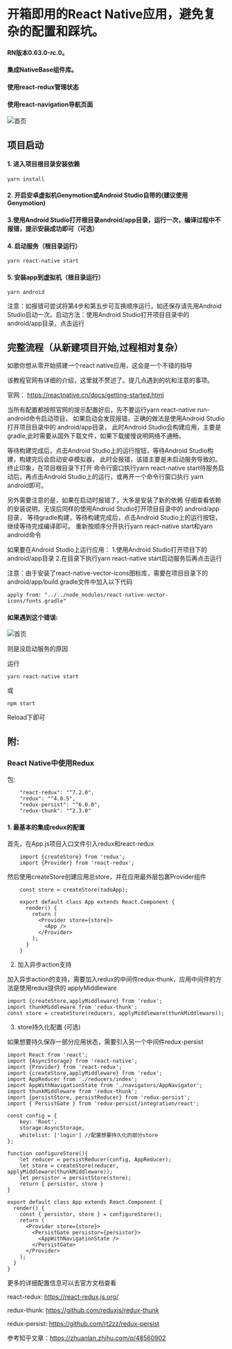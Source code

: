 # 开箱即用的React Native应用，避免复杂的配置和踩坑。
#### RN版本0.63.0-rc.0。
#### 集成NativeBase组件库。
#### 使用react-redux管理状态
#### 使用react-navigation导航页面

![首页](http://acuario.cn/screenshot/rn_homePage.png)

## 项目启动
#### 1. 进入项目根目录安装依赖
```
yarn install
```
#### 2. 开启安卓虚拟机Genymotion或Android Studio自带的(建议使用Genymotion)

#### 3.使用Android Studio打开根目录android/app目录，运行一次，编译过程中不报错，提示安装成功即可（可选）

#### 4. 启动服务（根目录运行）
```
yarn react-native start
```

#### 5. 安装app到虚拟机（根目录运行）

```
yarn android
```

注意：如报错可尝试将第4步和第五步可互换顺序运行，如还保存请先用Android Studio启动一次。启动方法：使用Android Studio打开项目目录中的 android/app目录，点击运行

## 完整流程（从新建项目开始,过程相对复杂）

如歌你想从零开始搭建一个react native应用，这会是一个不错的指导

该教程官网有详细的介绍，这里就不赘述了。提几点遇到的坑和注意的事项。

官网： https://reactnative.cn/docs/getting-started.html

当所有配置都按照官网的提示配置好后，先不要运行yarn react-native run-android命令启动项目，
如果启动会发现报错，正确的做法是使用Android Studio打开项目目录中的 android/app目录，
此时Android Studio会构建应用，主要是gradle,此时需要从国外下载文件，如果下载缓慢说明网络不通畅。


等待构建完成后，点击Android Studio上的运行按钮，等待Android Studio构建，构建完后会启动安卓模拟器，
此时会报错，该错主要是未启动服务导致的。终止印象，在项目根目录下打开
命令行窗口执行yarn react-native start待服务启动后，再点击Android Studio上的运行，或再开一个命令行窗口执行
yarn android即可。

另外需要注意的是，如果在启动时报错了，大多是安装了新的依赖
仔细查看依赖的安装说明，无误后同样的使用Android Studio打开项目目录中的 android/app目录，
等待gradle构建，等待构建完成后，点击Android Studio上的运行按钮，继续等待完成编译即可。
重新按顺序分开执行yarn react-native start和yarn android命令

如果要在Android Studio上运行应用：
1.使用Android Studio打开项目下的android/app目录
2.在目录下执行yarn react-native start启动服务后再点击运行


注意：由于安装了react-native-vector-icons图标库，需要在项目目录下的android/app/build.gradle文件中加入以下代码

```
apply from: "../../node_modules/react-native-vector-icons/fonts.gradle"
```

#### 如果遇到这个错误:

![首页](http://acuario.cn/screenshot/error/rn_error_1.png) 

则是没启动服务的原因

运行
```
yarn react-native start
```
或
```
npm start
```
Reload下即可



## 附:

### React Native中使用Redux

包:

```
    "react-redux": "^7.2.0",
    "redux": "^4.0.5",
    "redux-persist": "^6.0.0",
    "redux-thunk": "^2.3.0"
```

#### 1. 最基本的集成redux的配置

首先，在App.js项目入口文件引入redux和react-redux

```
    import {createStore} from 'redux';
    import {Provider} from 'react-redux';
```

然后使用createStore创建应用总store，并在应用最外层包裹Provider组件

```
    const store = createStore(todoApp);
    
    export default class App extends React.Component {
      render() {
        return (
          <Provider store={store}>
            <App />
          </Provider>
        );
      }
    }
```

2. 加入异步action支持

加入异步action的支持，需要加入redux的中间件redux-thunk，应用中间件的方法是使用redux提供的 applyMiddleware

```
import {createStore,applyMiddleware} from 'redux';
import thunkMiddleware from 'redux-thunk';
const store = createStore(reducers, applyMiddleware(thunkMiddleware));
```

3. store持久化配置 (可选)

如果想要持久保存一部分应用状态，需要引入另一个中间件redux-persist


```
import React from 'react';
import {AsyncStorage} from 'react-native';
import {Provider} from 'react-redux';
import {createStore,applyMiddleware} from 'redux';
import AppReducer from './reducers/index';
import AppWithNavigationState from './navigators/AppNavigator';
import thunkMiddleware from 'redux-thunk';
import {persistStore, persistReducer} from 'redux-persist';
import { PersistGate } from 'redux-persist/integration/react';

const config = {
    key: 'Root',
    storage:AsyncStorage,
    whitelist: ['login'] //配置想要持久化的部分store
};

function configureStore(){
    let reducer = persistReducer(config, AppReducer);
    let store = createStore(reducer, applyMiddleware(thunkMiddleware));
    let persistor = persistStore(store);
    return { persistor, store }
}

export default class App extends React.Component {
  render() {
    const { persistor, store } = configureStore();
    return (
      <Provider store={store}>
        <PersistGate persistor={persistor}>
          <AppWithNavigationState />
        </PersistGate>
      </Provider>
    );
  }
}
```

更多的详细配置信息可以去官方文档查看

react-redux: https://react-redux.js.org/

redux-thunk: https://github.com/reduxjs/redux-thunk

redux-persist: https://github.com/rt2zz/redux-persist

参考知乎文章：https://zhuanlan.zhihu.com/p/48560902
